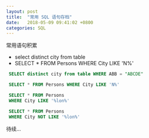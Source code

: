 ```yaml
---
layout: post
title:  "常用 SQL 语句存档"
date:   2018-05-09 09:41:02 +0800
categories: SQL
---
```

常用语句积累



* select distinct city from table
* SELECT * FROM Persons WHERE City LIKE 'N%'
 
```sql
 SELECT distinct city from table WHERE ABB = "ABCDE"
```

 
```sql
 SELECT * FROM Persons WHERE City LIKE 'N%'

 SELECT * FROM Persons
 WHERE City LIKE '%lon%'

 SELECT * FROM Persons
 WHERE City NOT LIKE '%lon%'
```
待续...

 

 



[jekyll-docs]: https://jekyllrb.com/docs/home
[jekyll-gh]:   https://github.com/jekyll/jekyll
[jekyll-talk]: https://talk.jekyllrb.com/
